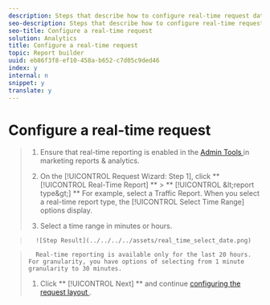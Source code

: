 ```yaml
---
description: Steps that describe how to configure real-time request dates.
seo-description: Steps that describe how to configure real-time request dates.
seo-title: Configure a real-time request
solution: Analytics
title: Configure a real-time request
topic: Report builder
uuid: eb86f3f8-ef10-458a-b652-c7d05c9ded46
index: y
internal: n
snippet: y
translate: y
---
```


# Configure a real-time request


>1. Ensure that real-time reporting is enabled in the [ Admin Tools ](http://marketing.adobe.com/resources/help/en_US/reference/?f=real_time_admin) in marketing reports &amp; analytics.
>1. On the [!UICONTROL  Request Wizard: Step 1], click  ** [!UICONTROL  Real-Time Report] ** > ** [!UICONTROL  &amp;lt;report type&amp;gt;] **
>   For example, select a Traffic Report. When you select a real-time report type, the [!UICONTROL  Select Time Range] options display. 
>
>1. Select a time range in minutes or hours.

>       ![Step Result](../../../../assets/real_time_select_date.png) 

>       Real-time reporting is available only for the last 20 hours. For granularity, you have options of selecting from 1 minute granularity to 30 minutes. 
>1. Click ** [!UICONTROL  Next] ** and continue [ configuring the request layout ](../../../../report_builder_bucket/layout.md#concept_D66E1C2217E24E1F837AC064C61919DB).
